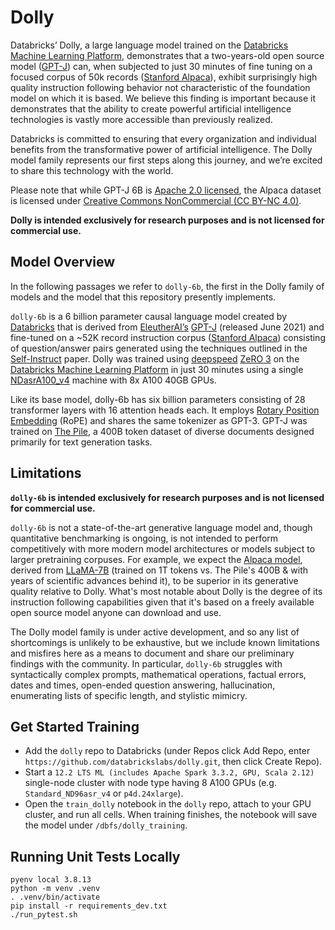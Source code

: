 # Dolly
Databricks’ Dolly, a large language model trained on the [Databricks Machine Learning Platform](https://www.databricks.com/product/machine-learning), demonstrates that a two-years-old open source model ([GPT-J](https://huggingface.co/EleutherAI/gpt-j-6B)) can, when subjected to just 30 minutes of fine tuning on a focused corpus of 50k records ([Stanford Alpaca](https://crfm.stanford.edu/2023/03/13/alpaca.html)), exhibit surprisingly high quality instruction following behavior not characteristic of the foundation model on which it is based.  We believe this finding is important because it demonstrates that the ability to create powerful artificial intelligence technologies is vastly more accessible than previously realized.

Databricks is committed to ensuring that every organization and individual benefits from the transformative power of artificial intelligence. The Dolly model family represents our first steps along this journey, and we’re excited to share this technology with the world.

Please note that while GPT-J 6B is [Apache 2.0 licensed](https://huggingface.co/EleutherAI/gpt-j-6B), the Alpaca dataset is licensed under [Creative Commons NonCommercial (CC BY-NC 4.0)](https://huggingface.co/datasets/tatsu-lab/alpaca). 

**Dolly is intended exclusively for research purposes and is not licensed for commercial use.**

## Model Overview
In the following passages we refer to `dolly-6b`, the first in the Dolly family of models and the model that this repository presently implements. 

`dolly-6b` is a 6 billion parameter causal language model created by [Databricks](https://databricks.com/) that is derived from [EleutherAI’s](https://www.eleuther.ai/) [GPT-J](https://huggingface.co/EleutherAI/gpt-j-6B) (released June 2021) and fine-tuned on a ~52K record instruction corpus ([Stanford Alpaca](https://crfm.stanford.edu/2023/03/13/alpaca.html)) consisting of question/answer pairs generated using the techniques outlined in the [Self-Instruct](https://arxiv.org/abs/2212.10560) paper.  Dolly was trained using [deepspeed](https://github.com/microsoft/DeepSpeed) [ZeRO 3](https://github.com/microsoft/DeepSpeed/blob/master/docs/code-docs/source/zero3.rst) on the [Databricks Machine Learning Platform](https://www.databricks.com/product/machine-learning) in just 30 minutes using a single [NDasrA100_v4](https://learn.microsoft.com/en-us/azure/virtual-machines/nda100-v4-series) machine with 8x A100 40GB GPUs. 

Like its base model, dolly-6b has six billion parameters consisting of 28 transformer layers with 16 attention heads each. It employs [Rotary Position Embedding](https://arxiv.org/abs/2104.09864) (RoPE) and shares the same tokenizer as GPT-3. GPT-J was trained on [The Pile](https://huggingface.co/datasets/the_pile), a 400B token dataset of diverse documents designed primarily for text generation tasks.

## Limitations
**`dolly-6b` is intended exclusively for research purposes and is not licensed for commercial use.**

`dolly-6b` is not a state-of-the-art generative language model and, though quantitative benchmarking is ongoing, is not intended to perform competitively with more modern model architectures or models subject to larger pretraining corpuses. For example, we expect the [Alpaca model](https://github.com/tatsu-lab/stanford_alpaca), derived from [LLaMA-7B](https://ai.facebook.com/blog/large-language-model-llama-meta-ai/) (trained on 1T tokens vs. The Pile's 400B & with years of scientific advances behind it), to be superior in its generative quality relative to Dolly. What's most notable about Dolly is the degree of its instruction following capabilities given that it's based on a freely available open source model anyone can download and use.

The Dolly model family is under active development, and so any list of shortcomings is unlikely to be exhaustive, but we include known limitations and misfires here as a means to document and share our preliminary findings with the community.  In particular, `dolly-6b` struggles with syntactically complex prompts, mathematical operations, factual errors, dates and times, open-ended question answering, hallucination, enumerating lists of specific length, and stylistic mimicry.  

## Get Started Training

* Add the `dolly` repo to Databricks (under Repos click Add Repo, enter `https://github.com/databrickslabs/dolly.git`, then click Create Repo).
* Start a `12.2 LTS ML (includes Apache Spark 3.3.2, GPU, Scala 2.12)` single-node cluster with node type having 8 A100 GPUs (e.g. `Standard_ND96asr_v4` or `p4d.24xlarge`).
* Open the `train_dolly` notebook in the `dolly` repo, attach to your GPU cluster, and run all cells.  When training finishes, the notebook will save the model under `/dbfs/dolly_training`.

## Running Unit Tests Locally

```
pyenv local 3.8.13
python -m venv .venv
. .venv/bin/activate
pip install -r requirements_dev.txt
./run_pytest.sh
```
